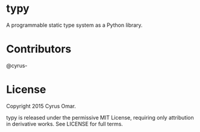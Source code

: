 typy
======

A programmable static type system as a Python library.

Contributors
============

@cyrus-

License
=======
Copyright 2015 Cyrus Omar.

typy is released under the permissive MIT License, requiring only attribution in derivative works. See LICENSE for full terms.


